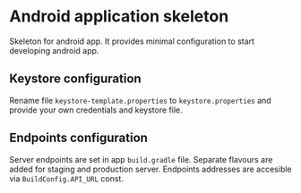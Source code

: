 # Android application skeleton #
Skeleton for android app. It provides minimal configuration to start developing android app.

## Keystore configuration ##
Rename file `keystore-template.properties` to `keystore.properties` and provide your own credentials and keystore file.

## Endpoints configuration ##
Server endpoints are set in app `build.gradle` file. Separate flavours are added for staging and production server. Endpoints addresses are accesible via `BuildConfig.API_URL` const.
